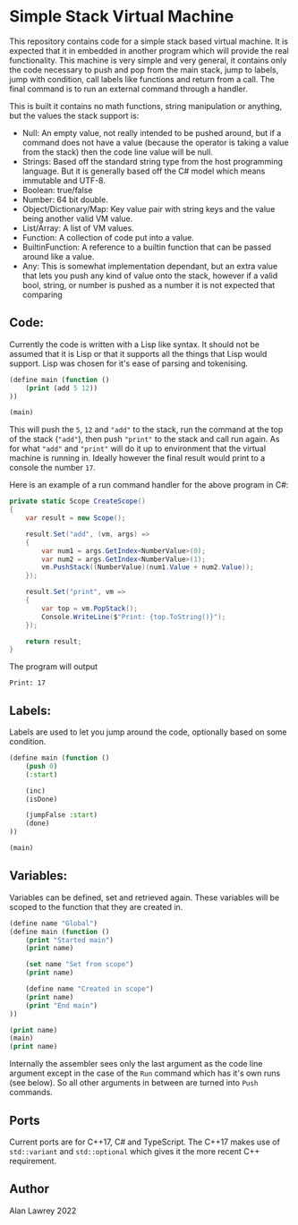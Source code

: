 Simple Stack Virtual Machine
=

This repository contains code for a simple stack based virtual machine. It is expected that it in embedded in another program which will provide the real functionality. This machine is very simple and very general, it contains only the code necessary to push and pop from the main stack, jump to labels, jump with condition, call labels like functions and return from a call. The final command is to run an external command through a handler.

This is built it contains no math functions, string manipulation or anything, but the values the stack support is:
- Null: An empty value, not really intended to be pushed around, but if a command does not have a value (because the operator is taking a value from the stack) then the code line value will be null.
- Strings: Based off the standard string type from the host programming language. But it is generally based off the C# model which means immutable and UTF-8.
- Boolean: true/false
- Number: 64 bit double.
- Object/Dictionary/Map: Key value pair with string keys and the value being another valid VM value.
- List/Array: A list of VM values.
- Function: A collection of code put into a value.
- BuiltinFunction: A reference to a builtin function that can be passed around like a value.
- Any: This is somewhat implementation dependant, but an extra value that lets you push any kind of value onto the stack, however if a valid bool, string, or number is pushed as a number it is not expected that comparing

Code:
-

Currently the code is written with a Lisp like syntax. It should not be assumed that it is Lisp or that it supports all the things that Lisp would support. Lisp was chosen for it's ease of parsing and tokenising.

```lisp
(define main (function ()
    (print (add 5 12))
))

(main)
```

This will push the `5`, `12` and `"add"` to the stack, run the command at the top of the stack (`"add"`), then push `"print"` to the stack and call run again. As for what `"add"` and `"print"` will do it up to environment that the virtual machine is running in. Ideally however the final result would print to a console the number `17`.

Here is an example of a run command handler for the above program in C#:
```csharp
private static Scope CreateScope()
{
    var result = new Scope();

    result.Set("add", (vm, args) =>
    {
        var num1 = args.GetIndex<NumberValue>(0);
        var num2 = args.GetIndex<NumberValue>(1);
        vm.PushStack((NumberValue)(num1.Value + num2.Value));
    });

    result.Set("print", vm =>
    {
        var top = vm.PopStack();
        Console.WriteLine($"Print: {top.ToString()}");
    });

    return result;
}
```

The program will output

```
Print: 17
```

Labels:
-

Labels are used to let you jump around the code, optionally based on some condition.

```lisp
(define main (function ()
    (push 0)
    (:start)

    (inc)
    (isDone)

    (jumpFalse :start)
    (done)
))

(main)
```

Variables:
-

Variables can be defined, set and retrieved again. These variables will be scoped to the function that they are created in.

```lisp
(define name "Global")
(define main (function ()
    (print "Started main")
    (print name)

    (set name "Set from scope")
    (print name)

    (define name "Created in scope")
    (print name)
    (print "End main")
))

(print name)
(main)
(print name)
```

Internally the assembler sees only the last argument as the code line argument except in the case of the `Run` command which has it's own runs (see below). So all other arguments in between are turned into `Push` commands.

Ports
-

Current ports are for C++17, C# and TypeScript. The C++17 makes use of `std::variant` and `std::optional` which gives it the more recent C++ requirement.

Author
-
Alan Lawrey 2022
